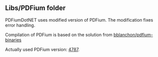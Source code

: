 ## Libs/PDFium folder

PDFiumDotNET uses modified version of PDFium. The modification fixes error handling.

Compilation of PDFium is based on the solution from [bblanchon/pdfium-binaries](https://github.com/bblanchon)

Actually used PDFium version: [4787](https://pdfium.googlesource.com/pdfium/+/refs/heads/chromium/4787).
